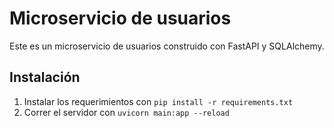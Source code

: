 # Microservicio de usuarios

Este es un microservicio de usuarios construido con FastAPI y SQLAlchemy.

## Instalación

1. Instalar los requerimientos con `pip install -r requirements.txt`
2. Correr el servidor con `uvicorn main:app --reload`